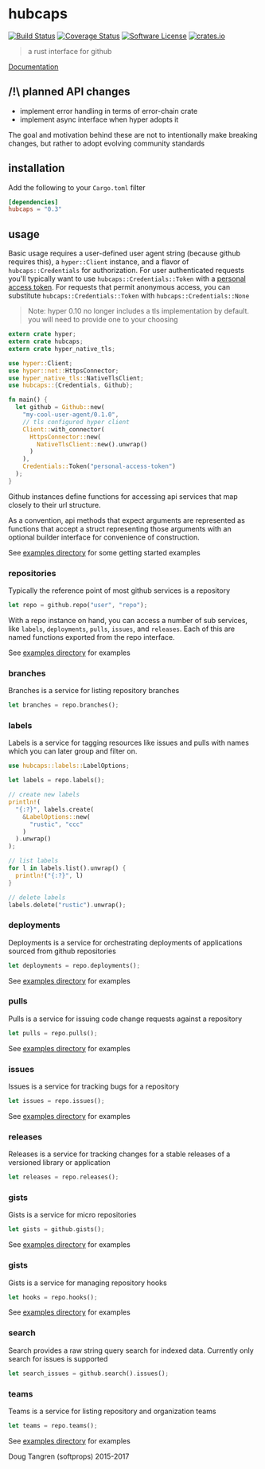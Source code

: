# hubcaps

[![Build Status](https://travis-ci.org/softprops/hubcaps.svg?branch=master)](https://travis-ci.org/softprops/hubcaps) [![Coverage Status](https://coveralls.io/repos/softprops/hubcaps/badge.svg?branch=master&service=github)](https://coveralls.io/github/softprops/hubcaps?branch=master) [![Software License](https://img.shields.io/badge/license-MIT-brightgreen.svg)](LICENSE) [![crates.io](http://meritbadge.herokuapp.com/hubcaps)](https://crates.io/crates/hubcaps)

> a rust interface for github

[Documentation](http://softprops.github.io/hubcaps)

## /!\ planned API changes

* implement error handling in terms of error-chain crate
* implement async interface when hyper adopts it

The goal and motivation behind these are not to intentionally make breaking changes,
but rather to adopt evolving community standards

## installation

Add the following to your `Cargo.toml` filter

```toml
[dependencies]
hubcaps = "0.3"
```

## usage

Basic usage requires a user-defined user agent string (because github requires this),
a `hyper::Client` instance, and a flavor of `hubcaps::Credentials` for authorization.
For user authenticated requests you'll typically want to use `hubcaps::Credentials::Token` with a  [personal access token](https://github.com/settings/tokens). For requests that permit anonymous access, you can substitute `hubcaps::Credentials::Token` with `hubcaps::Credentials::None`

> Note: hyper 0.10 no longer includes a tls implementation by default. you will need
>       to provide one to your choosing

```rust
extern crate hyper;
extern crate hubcaps;
extern crate hyper_native_tls;

use hyper::Client;
use hyper::net::HttpsConnector;
use hyper_native_tls::NativeTlsClient;
use hubcaps::{Credentials, Github};

fn main() {
  let github = Github::new(
    "my-cool-user-agent/0.1.0",
    // tls configured hyper client
    Client::with_connector(
      HttpsConnector::new(
        NativeTlsClient::new().unwrap()
      )
    ),
    Credentials::Token("personal-access-token")
  );
}
```

Github instances define functions for accessing api services that map closely to their url structure.

As a convention, api methods that expect arguments are represented as functions that accept a struct representing those arguments with an optional builder interface for convenience of construction.


See [examples directory](examples/) for some getting started examples

### repositories

Typically the reference point of most github services is a repository

```rust
let repo = github.repo("user", "repo");
```

With a repo instance on hand, you can access a number of sub services, like `labels`, `deployments`, `pulls`, `issues`, and `releases`. Each of this are named functions exported from the repo interface.

See [examples directory](examples/repos.rs) for examples

### branches

Branches is a service for listing repository branches

```rust
let branches = repo.branches();
```

### labels

Labels is a service for tagging resources like issues and pulls with names which you can later group and filter on.

```rust
use hubcaps::labels::LabelOptions;

let labels = repo.labels();

// create new labels
println!(
  "{:?}", labels.create(
    &LabelOptions::new(
      "rustic", "ccc"
    )
  ).unwrap()
);

// list labels
for l in labels.list().unwrap() {
  println!("{:?}", l)
}

// delete labels
labels.delete("rustic").unwrap();
```

### deployments

Deployments is a service for orchestrating deployments of applications sourced from github repositories

```rust
let deployments = repo.deployments();
```

See [examples directory](examples/deployments.rs) for examples

### pulls

Pulls is a service for issuing code change requests against a repository

```rust
let pulls = repo.pulls();
```

See [examples directory](examples/pulls.rs) for examples

### issues

Issues is a service for tracking bugs for a repository

```rust
let issues = repo.issues();
```

See [examples directory](examples/issues.rs) for examples

### releases

Releases is a service for tracking changes for a stable releases of a versioned library or application

```rust
let releases = repo.releases();
```

### gists

Gists is a service for micro repositories

```rust
let gists = github.gists();
```

See [examples directory](examples/gists.rs) for examples


### gists

Gists is a service for managing repository hooks

```rust
let hooks = repo.hooks();
```

See [examples directory](examples/hooks.rs) for examples

### search

Search provides a raw string query search for indexed data. Currently only search for issues is supported

```rust
let search_issues = github.search().issues();
```

### teams

Teams is a service for listing repository and organization teams

```rust
let teams = repo.teams();
```

See [examples directory](examples/teams.rs) for examples

Doug Tangren (softprops) 2015-2017
